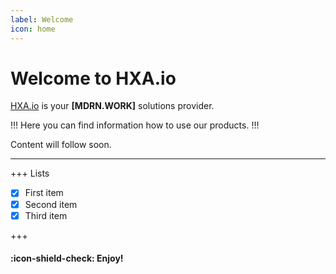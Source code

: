 ```yaml
---
label: Welcome
icon: home
---
```


# Welcome to HXA.io

[HXA.io](https://hxa.io) is your **[MDRN.WORK]** solutions provider.

!!!
Here you can find information how to use our products.
!!!

Content will follow soon.

---

+++ Lists

- [x] First item
- [x] Second item
- [x] Third item

+++

#### :icon-shield-check: Enjoy!
